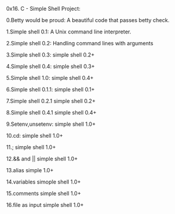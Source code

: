 0x16. C - Simple Shell Project:



0.Betty would be proud:
A beautiful code that passes betty check.

1.Simple shell 0.1:
A Unix command line interpreter.

2.Simple shell 0.2:
Handling command lines with arguments

3.Simple shell 0.3:
simple shell 0.2+

4.Simple shell 0.4:
simple shell 0.3+

5.Simple shell 1.0:
simple shell 0.4+

6.Simple shell 0.1.1:
simple shell 0.1+

7.Simple shell 0.2.1 
simple shell 0.2+

8.Simple shell 0.4.1
simple shell 0.4+

9.Setenv,unsetenv:
simple shell 1.0+

10.cd:
simple shell 1.0+

11.;
simple shell 1.0+

12.&& and ||
simple shell 1.0+

13.alias
simple 1.0+

14.variables
simople shell 1.0+

15.comments
simple shell 1.0+

16.file as input
simple shell 1.0+

